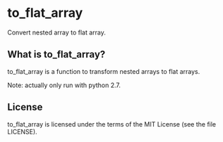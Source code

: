 # to_flat_array
Convert nested array to flat array.

<h2><strong>What is to_flat_array?</strong></h2>

to_flat_array is a function to transform nested arrays to flat arrays.

Note: actually only run with python 2.7.

<h2><strong>License</strong></h2>

to_flat_array is licensed under the terms of the MIT License (see the file LICENSE).

